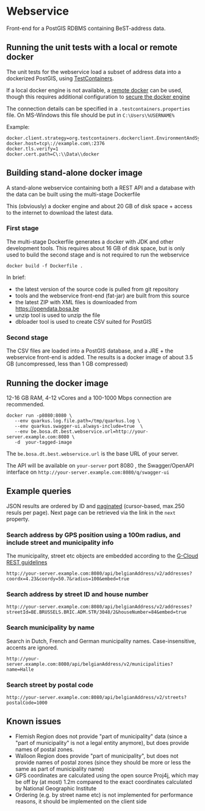 # Webservice

Front-end for a PostGIS RDBMS containing BeST-address data.

## Running the unit tests with a local or remote docker

The unit tests for the webservice load a subset of address data into a dockerized PostGIS,
using [TestContainers](https://testcontainers.org).

If a local docker engine is not available,
a [remote docker](https://docs.docker.com/engine/install/linux-postinstall/#configuring-remote-access-with-systemd-unit-file) 
can be used, though this requires additional configuration to 
[secure the docker engine](https://docs.docker.com/engine/security/protect-access/#use-tls-https-to-protect-the-docker-daemon-socket)

The connection details can be specified in a `.testcontainers.properties` file.
On MS-Windows this file should be put in `C:\Users\%USERNAME%` 

Example:
```
docker.client.strategy=org.testcontainers.dockerclient.EnvironmentAndSystemPropertyClientProviderStrategy
docker.host=tcp\://example.com\:2376
docker.tls.verify=1
docker.cert.path=C\:\\Data\\docker
```

## Building stand-alone docker image

A stand-alone webservice containing both a REST API and a database with the data can be built using
the multi-stage Dockerfile

This (obviously) a docker engine and about 20 GB of disk space + access to the internet to download the latest data.

### First stage

The multi-stage Dockerfile generates a docker with JDK and other development tools.
This requires about 16 GB of disk space, but is only used to build the second stage
and is not required to run the webservice

`docker build -f Dockerfile .`

In brief:
- the latest version of the source code is pulled from git repository
- tools and the webservice front-end (fat-jar) are built from this source
- the latest ZIP with XML files is downloaded from https://opendata.bosa.be
- unzip tool is used to unzip the file
- dbloader tool is used to create CSV suited for PostGIS

### Second stage

The CSV files are loaded into a PostGIS database, and a JRE + the webservice front-end is added.
The results is a docker image of about 3.5 GB (uncompressed, less than 1 GB compressed)

## Running the docker image

12-16 GB RAM, 4-12 vCores and a 100-1000 Mbps connection are recommended.

```
docker run -p8080:8080 \ 
   --env quarkus.log.file.path=/tmp/quarkus.log \
   --env quarkus.swagger-ui.always-include=true  \
   --env be.bosa.dt.best.webservice.url=http://your-server.example.com:8080 \
   -d  your-tagged-image
```

The `be.bosa.dt.best.webservice.url` is the base URL of your server.

The API will be available on `your-server` port 8080 , 
the Swagger/OpenAPI interface on `http://your-server.example.com:8080/q/swagger-ui`

## Example queries

   JSON results are ordered by ID and [paginated](https://www.gcloud.belgium.be/rest/#pagination) (cursor-based, max.250 resuls per page).
Next page can be retrieved via the link in the `next` property.

### Search address by GPS position using a 100m radius, and include street and municipality info

The municipality, street etc objects are embedded according to the [G-Cloud REST guidelines](https://www.gcloud.belgium.be/rest/#embedding)

`http://your-server.example.com:8080/api/belgianAddress/v2/addresses?coordx=4.23&coordy=50.7&radius=100&embed=true`

### Search address by street ID and house number

`http://your-server.example.com:8080/api/belgianAddress/v2/addresses?streetId=BE.BRUSSELS.BRIC.ADM.STR/3048/2&houseNumber=84&embed=true`

### Search municipality by name

Search in Dutch, French and German municipality names. Case-insensitive, accents are ignored.

`http://your-server.example.com:8080/api/belgianAddress/v2/municipalities?name=Halle`

### Search street by postal code

`http://your-server.example.com:8080/api/belgianAddress/v2/streets?postalCode=1000`

## Known issues

- Flemish Region does not provide "part of municipality" data (since a "part of municipality" is not a legal entity anymore), but does provide names of postal zones.
- Walloon Region does provide "part of municipality", but does not provide names of postal zones (since they should be more or less the same as part of municipality name)
- GPS coordinates are calculated using the open source Proj4j, which may be off by (at most) 1.2m compared to the exact coordinates calculated by National Geographic Institute
- Ordering (e.g. by street name etc) is not implemented for performance reasons, it should be implemented on the client side

